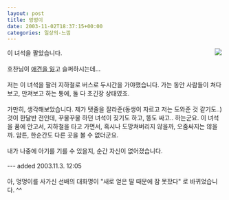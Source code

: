 ```yaml
---
layout: post
title: 멍멍이
date: 2003-11-02T18:37:15+00:00
categories: 일상의-느낌
---
```

<img src=http://jinto.pe.kr/images/DSC02210.jpg align=right hspace=5>이 녀석을 팔았습니다.<br /><br />호찬님이 <a href="http://hochan.net/archives/2003/10/28@10:59AM.html">애견을 잃</a>고 슬퍼하시는데...<br /><br />저는 이 녀석을 팔러 지하철로 버스로 두시간을 가야했습니다. 가는 동안 사람들이 쳐다보고, 만져보고 하는 통에, 둘 다 초긴장 상태였죠. <br /><br />가만히, 생각해보았습니다. 제가 탯줄을 잘라준(동생이 자르고 저는 도와준 것 같기도..) 것이 한달반 전인데, 꾸물꾸물 하던 녀석이 짖기도 하고, 똥도 싸고.. 하는군요. 이 녀석을 품에 안고서, 지하철을 타고 가면서, 혹시나 도망쳐버리지 않을까, 오줌싸지는 않을까. 암튼, 한순간도 다른 곳을 볼 수 없더군요.<br /><br />내가 나중에 아기를 기를 수 있을지, 순간 자신이 없어졌습니다.<br /><br />--- added 2003.11.3. 12:05<br /><br />아, 멍멍이를 사가신 선배의 대화명이 "새로 얻은 딸 때문에 잠 못잤다" 로 바뀌었습니다. ^^
